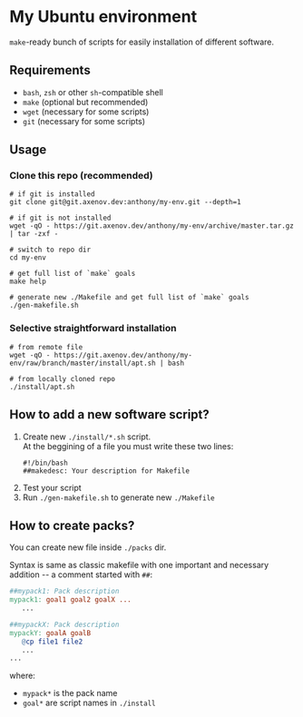 # My Ubuntu environment

`make`-ready bunch of scripts for easily installation of different software.

## Requirements

* `bash`, `zsh` or other `sh`-compatible shell
* `make` (optional but recommended)
* `wget` (necessary for some scripts)
* `git` (necessary for some scripts)

## Usage

### Clone this repo (recommended)

```shell
# if git is installed
git clone git@git.axenov.dev:anthony/my-env.git --depth=1

# if git is not installed
wget -qO - https://git.axenov.dev/anthony/my-env/archive/master.tar.gz | tar -zxf -

# switch to repo dir
cd my-env

# get full list of `make` goals
make help

# generate new ./Makefile and get full list of `make` goals
./gen-makefile.sh
```

### Selective straightforward installation

```shell
# from remote file
wget -qO - https://git.axenov.dev/anthony/my-env/raw/branch/master/install/apt.sh | bash

# from locally cloned repo
./install/apt.sh
```

## How to add a new software script?

1. Create new `./install/*.sh` script.  
   At the beggining of a file you must write these two lines:
   ```shell
   #!/bin/bash
   ##makedesc: Your description for Makefile
   ```
2. Test your script
3. Run `./gen-makefile.sh` to generate new `./Makefile`

## How to create packs?

You can create new file inside `./packs` dir.

Syntax is same as classic makefile with one important and necessary addition -- a comment started with `##`:

```makefile
##mypack1: Pack description
mypack1: goal1 goal2 goalX ...
   ...

##mypackX: Pack description
mypackY: goalA goalB
   @cp file1 file2
   ...
...
```

where:
* `mypack*` is the pack name
* `goal*` are script names in `./install`
